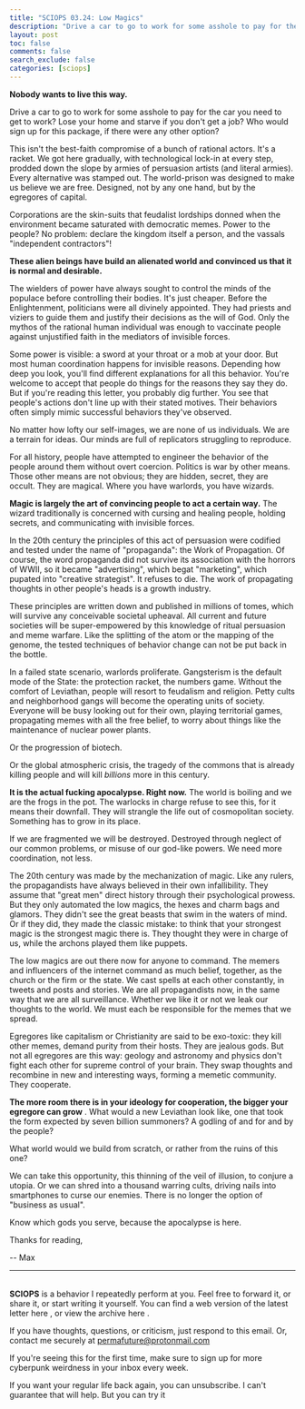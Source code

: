 ```yaml
---
title: "SCIOPS 03.24: Low Magics"
description: "Drive a car to go to work for some asshole to pay for the car you need to get to work? Lose your home and starve if you don't get a job? Who would sign up for this package, if there were any other opt"
layout: post
toc: false
comments: false
search_exclude: false
categories: [sciops]
---
```



**Nobody wants to live this way.** 
  

  

 Drive a car to go to work for some asshole to pay for the car you need to get to work? Lose your home and starve if you don't get a job? Who would sign up for this package, if there were any other option?
   

  

 This isn't the best-faith compromise of a bunch of rational actors. It's a racket. We got here gradually, with technological lock-in at every step, prodded down the slope by armies of persuasion artists (and literal armies). Every alternative was stamped out. The world-prison was designed to make us believe we are free. Designed, not by any one hand, but by the egregores of capital.
   

  

 Corporations are the skin-suits that feudalist lordships donned when the environment became saturated with democratic memes. Power to the people? No problem: declare the kingdom itself a person, and the vassals "independent contractors"!
   

  

**These alien beings have build an alienated world and convinced us that it is normal and desirable.** 
  

  

 The wielders of power have always sought to control the minds of the populace before controlling their bodies. It's just cheaper. Before the Enlightenment, politicians were all divinely appointed. They had priests and viziers to guide them and justify their decisions as the will of God. Only the mythos of the rational human individual was enough to vaccinate people against unjustified faith in the mediators of invisible forces.
   

  

 Some power is visible: a sword at your throat or a mob at your door. But most human coordination happens for invisible reasons. Depending how deep you look, you'll find different explanations for all this behavior. You're welcome to accept that people do things for the reasons they say they do. But if you're reading this letter, you probably dig further. You see that people's actions don't line up with their stated motives. Their behaviors often simply mimic successful behaviors they've observed.
   

  

 No matter how lofty our self-images, we are none of us individuals. We are a terrain for ideas. Our minds are full of replicators struggling to reproduce.
   

  

 For all history, people have attempted to engineer the behavior of the people around them without overt coercion. Politics is war by other means. Those other means are not obvious; they are hidden, secret, they are occult. They are magical. Where you have warlords, you have wizards.
   

  

**Magic is largely the art of convincing people to act a certain way.** 
 The wizard traditionally is concerned with cursing and healing people, holding secrets, and communicating with invisible forces.
   

  

 In the 20th century the principles of this act of persuasion were codified and tested under the name of "propaganda": the Work of Propagation. Of course, the word propaganda did not survive its association with the horrors of WWII, so it became "advertising", which begat "marketing", which pupated into "creative strategist". It refuses to die. The work of propagating thoughts in other people's heads is a growth industry.
   

  

 These principles are written down and published in millions of tomes, which will survive any conceivable societal upheaval. All current and future societies will be super-empowered by this knowledge of ritual persuasion and meme warfare. Like the splitting of the atom or the mapping of the genome, the tested techniques of behavior change can not be put back in the bottle.
   

  

 In a failed state scenario, warlords proliferate. Gangsterism is the default mode of the State: the protection racket, the numbers game. Without the comfort of Leviathan, people will resort to feudalism and religion. Petty cults and neighborhood gangs will become the operating units of society. Everyone will be busy looking out for their own, playing territorial games, propagating memes with all the free belief, to worry about things like the maintenance of nuclear power plants.
   

  

 Or the progression of biotech.
   

  

 Or the global atmospheric crisis, the tragedy of the commons that is already killing people and will kill
 *billions* 
 more in this century.
   

  

**It is the actual fucking apocalypse. Right now.** 
 The world is boiling and we are the frogs in the pot. The warlocks in charge refuse to see this, for it means their downfall. They will strangle the life out of cosmopolitan society. Something has to grow in its place.
   

  

 If we are fragmented we will be destroyed. Destroyed through neglect of our common problems, or misuse of our god-like powers. We need more coordination, not less.
   

  

 The 20th century was made by the mechanization of magic. Like any rulers, the propagandists have always believed in their own infallibility. They assume that "great men" direct history through their psychological prowess. But they only automated the low magics, the hexes and charm bags and glamors. They didn't see the great beasts that swim in the waters of mind. Or if they did, they made the classic mistake: to think that your strongest magic is the strongest magic there is. They thought they were in charge of us, while the archons played them like puppets.
   

  

 The low magics are out there now for anyone to command. The memers and influencers of the internet command as much belief, together, as the church or the firm or the state. We cast spells at each other constantly, in tweets and posts and stories. We are all propagandists now, in the same way that we are all surveillance. Whether we like it or not we leak our thoughts to the world. We must each be responsible for the memes that we spread.
   

  

 Egregores like capitalism or Christianity are said to be exo-toxic: they kill other memes, demand purity from their hosts. They are jealous gods. But not all egregores are this way: geology and astronomy and physics don't fight each other for supreme control of your brain. They swap thoughts and recombine in new and interesting ways, forming a memetic community. They cooperate.
   

  

**The more room there is in your ideology for cooperation, the bigger your egregore can grow** 
 . What would a new Leviathan look like, one that took the form expected by seven billion summoners? A godling of and for and by the people?
   

  

 What world would we build from scratch, or rather from the ruins of this one?
   

  

 We can take this opportunity, this thinning of the veil of illusion, to conjure a utopia. Or we can shred into a thousand warring cults, driving nails into smartphones to curse our enemies. There is no longer the option of "business as usual".
   

  

 Know which gods you serve, because the apocalypse is here.
   

  

 Thanks for reading,
   

 -- Max
   



---


###### 
**SCIOPS** 
 is a behavior I repeatedly perform at you. Feel free to forward it, or share it, or start writing it yourself. You can find a web version of the
 latest letter here
 , or view the
 archive here
 .
 

 If you have thoughts, questions, or criticism, just respond to this email. Or, contact me securely at
 permafuture@protonmail.com


 If you're seeing this for the first time, make sure to
 sign up
 for more cyberpunk weirdness in your inbox every week.
 

 If you want your regular life back again, you can unsubscribe. I can't guarantee that will help. But you can try it



